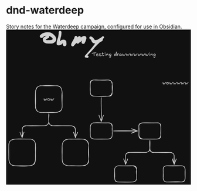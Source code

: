 # dnd-waterdeep
Story notes for the Waterdeep campaign, configured for use in Obsidian.
![drawing](./Excalidraw/drawing.png)
